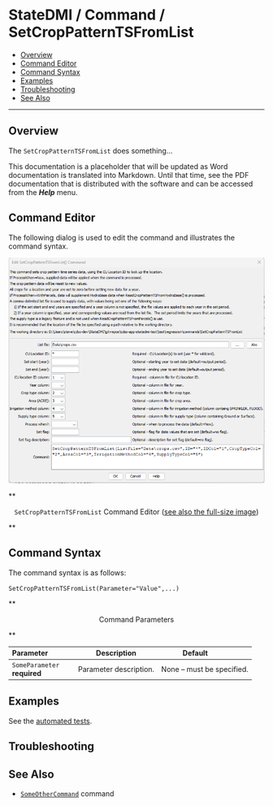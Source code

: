 # StateDMI / Command / SetCropPatternTSFromList #

* [Overview](#overview)
* [Command Editor](#command-editor)
* [Command Syntax](#command-syntax)
* [Examples](#examples)
* [Troubleshooting](#troubleshooting)
* [See Also](#see-also)

-------------------------

## Overview ##

The `SetCropPatternTSFromList` does something...

This documentation is a placeholder that will be updated as Word documentation is translated into Markdown.
Until that time, see the PDF documentation that is distributed with the software and can be accessed
from the ***Help*** menu.

## Command Editor ##

The following dialog is used to edit the command and illustrates the command syntax.

![SetCropPatternTSFromList](SetCropPatternTSFromList.png)

**<p style="text-align: center;">
`SetCropPatternTSFromList` Command Editor (<a href="../SetCropPatternTSFromList.png">see also the full-size image</a>)
</p>**

## Command Syntax ##

The command syntax is as follows:

```text
SetCropPatternTSFromList(Parameter="Value",...)
```
**<p style="text-align: center;">
Command Parameters
</p>**

| **Parameter**&nbsp;&nbsp;&nbsp;&nbsp;&nbsp;&nbsp;&nbsp;&nbsp;&nbsp;&nbsp;&nbsp;&nbsp; | **Description** | **Default**&nbsp;&nbsp;&nbsp;&nbsp;&nbsp;&nbsp;&nbsp;&nbsp;&nbsp;&nbsp; |
| --------------|-----------------|----------------- |
|`SomeParameter`<br>**required**|Parameter description.|None – must be specified.|

## Examples ##

See the [automated tests](https://github.com/OpenWaterFoundation/cdss-app-statedmi-main/tree/master/test/regression/commands/SetCropPatternTSFromList).

## Troubleshooting ##

## See Also ##

* [`SomeOtherCommand`](../SomeOtherCommand/SomeOtherCommand) command
